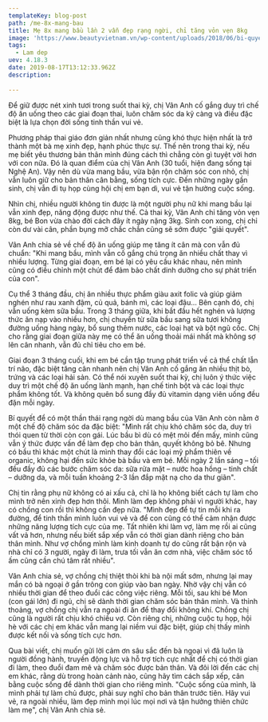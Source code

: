 ```yaml
---
templateKey: blog-post
path: /me-8x-mang-bau
title: Mẹ 8x mang bầu lần 2 vẫn đẹp rạng ngời, chỉ tăng vỏn vẹn 8kg
image: 'https://www.beautyvietnam.vn/wp-content/uploads/2018/06/bi-quyet-lam-dep-cua-phu-nu-the-gioi-15.jpg' 
tags:
  - Lam dep
uev: 4.18.3
date: 2019-08-17T13:12:33.962Z
description:
 
---
```



Để giữ được nét xinh tươi trong suốt thai kỳ, chị Vân Anh cố gắng duy trì chế độ ăn uống theo các giai đoạn thai, luôn chăm sóc da kỹ càng và điều đặc biệt là lựa chọn đời sống tinh thần vui vẻ.

Phương pháp thai giáo đơn giản nhất nhưng cũng khó thực hiện nhất là trở thành một bà mẹ xinh đẹp, hạnh phúc thực sự. Thế nên trong thai kỳ, nếu mẹ biết yêu thương bản thân mình đúng cách thì chẳng còn gì tuyệt vời hơn với con nữa. Đó là quan điểm của chị Vân Anh (30 tuổi, hiện đang sống tại Nghệ An). Vậy nên dù vừa mang bầu, vừa bận rộn chăm sóc con nhỏ, chị vẫn luôn giữ cho bản thân cân bằng, sống tích cực. Đến những ngày gần sinh, chị vẫn đi tụ họp cùng hội chị em bạn dì, vui vẻ tận hưởng cuộc sống.

Nhìn chị, nhiều người không tin được là một người phụ nữ khi mang bầu lại vẫn xinh đẹp, năng động được như thế. Cả thai kỳ, Vân Anh chỉ tăng vỏn vẹn 8kg, bé Bon vừa chào đời cách đây ít ngày nặng 3kg. Sinh con xong, chị chỉ còn dư vài cân, phần bụng mỡ chắc chắn cũng sẽ sớm được "giải quyết".

Vân Anh chia sẻ về chế độ ăn uống giúp mẹ tăng ít cân mà con vẫn đủ chuẩn: "Khi mang bầu, mình vẫn cố gắng chú trọng ăn nhiều chất thay vì nhiều lượng. Từng giai đoạn, em bé lại có yêu cầu khác nhau, nên mình cũng có điều chỉnh một chút để đảm bảo chất dinh dưỡng cho sự phát triển của con".

Cụ thể 3 tháng đầu, chị ăn nhiều thực phẩm giàu axit folic và giúp giảm nghén như rau xanh đậm, củ quả, bánh mì, các loại đậu... Bên cạnh đó, chị vẫn uống kèm sữa bầu. Trong 3 tháng giữa, khi bắt đầu hết nghén và lượng thức ăn nạp vào nhiều hơn, chị chuyển từ sữa bầu sang sữa tươi không đường uống hàng ngày, bổ sung thêm nước, các loại hạt và bột ngũ cốc. Chị cho rằng giai đoạn giữa này mẹ có thể ăn uống thoải mái nhất mà không sợ lên cân nhanh, vẫn đủ chỉ tiêu cho em bé.

Giai đoạn 3 tháng cuối, khi em bé cần tập trung phát triển về cả thể chất lẫn trí não, đặc biệt tăng cân nhanh nên chị Vân Anh cố gắng ăn nhiều thịt bò, trứng và các loại hải sản. Có thể nói xuyên suốt thai kỳ, chị luôn ý thức việc duy trì một chế độ ăn uống lành mạnh, hạn chế tinh bột và các loại thực phẩm không tốt. Và không quên bổ sung đầy đủ vitamin dạng viên uống đều đặn mỗi ngày.

Bí quyết để có một thần thái rạng ngời dù mang bầu của Vân Anh còn nằm ở một chế độ chăm sóc da đặc biệt: "Mình rất chịu khó chăm sóc da, duy trì thói quen từ thời còn con gái. Lúc bầu bì dù có mệt mỏi đến mấy, mình cũng vẫn ý thức được vấn đề làm đẹp cho bản thân, quyết không bỏ bê. Nhưng có bầu thì khác một chút là mình thay đổi các loại mỹ phẩm thiên về organic, không hại đến sức khỏe bà bầu và em bé. Mỗi ngày 2 lần sáng – tối đều đầy đủ các bước chăm sóc da: sữa rửa mặt – nước hoa hồng – tinh chất – dưỡng da, và mỗi tuần khoảng 2-3 lần đắp mặt nạ cho da thư giãn".

Chị tin rằng phụ nữ không có ai xấu cả, chỉ là họ không biết cách tự làm cho mình trở nên xinh đẹp hơn thôi. Mình làm đẹp không phải vì người khác, hay có chồng con rồi thì không cần đẹp nữa. "Mình đẹp để tự tin mỗi khi ra đường, để tinh thần mình luôn vui vẻ và để con cũng có thể cảm nhận được những năng lượng tích cực của mẹ. Tất nhiên khi làm vợ, làm mẹ rồi ai cũng vất vả hơn, nhưng nếu biết sắp xếp vẫn có thời gian dành riêng cho bản thân mình. Như vợ chồng mình làm kinh doanh tự do cũng rất bận rộn và nhà chỉ có 3 người, ngày đi làm, trưa tối vẫn ăn cơm nhà, việc chăm sóc tổ ấm cũng cần chú tâm rất nhiều".


Vân Anh chia sẻ, vợ chồng chị thiệt thòi khi bà nội mất sớm, nhưng lại may mắn có bà ngoại ở gần trông con giúp vào ban ngày. Nhờ vậy chị vẫn có nhiều thời gian để theo đuổi các công việc riêng. Mỗi tối, sau khi bé Mon (con gái lớn) đi ngủ, chị sẽ dành thời gian chăm sóc bản thân mình. Và thỉnh thoảng, vợ chồng chị vẫn ra ngoài đi ăn để thay đổi không khí. Chồng chị cũng là người rất chịu khó chiều vợ. Còn riêng chị, những cuộc tụ họp, hội hè với các chị em khác vẫn mang lại niềm vui đặc biệt, giúp chị thấy mình được kết nối và sống tích cực hơn.


Qua bài viết, chị muốn gửi lời cảm ơn sâu sắc đến bà ngoại vì đã luôn là người đồng hành, truyền động lực và hỗ trợ tích cực nhất để chị có thời gian đi làm, theo đuổi đam mê và chăm sóc được bản thân. Và đôi lời đến các chị em khác, rằng dù trong hoàn cảnh nào, cũng hãy tìm cách sắp xếp, cân bằng cuộc sống để dành thời gian cho riêng mình. "Cuộc sống của mình, là mình phải tự làm chủ được, phải suy nghĩ cho bản thân trước tiên. Hãy vui vẻ, ra ngoài nhiều, làm đẹp mình mọi lúc mọi nơi và tận hưởng thiên chức làm mẹ", chị Vân Anh chia sẻ.
